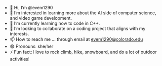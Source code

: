 - 👋 Hi, I’m @evem1290
- 👀 I’m interested in learning more about the AI side of computer science, and video game development. 
- 🌱 I’m currently learning how to code in C++.
- 💞️ I’m looking to collaborate on a coding project that aligns with my interests. 
- 📫 How to reach me ... through email at evem1290@colorado.edu
- 😄 Pronouns: she/her
- ⚡ Fun fact: I love to rock climb, hike, snowboard, and do a lot of outdoor activities!

<!---
evem1290/evem1290 is a ✨ special ✨ repository because its `README.md` (this file) appears on your GitHub profile.
You can click the Preview link to take a look at your changes.
--->
